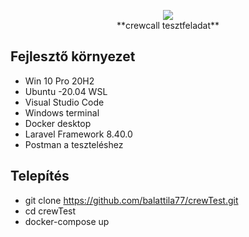 <p align="center"><img src="https://images.crewcall.hu/x50/o/storage/settings/April2020/Itiu5vWMSZG1xeHJ22EO.png" ><br /> **crewcall tesztfeladat** </p>


## Fejlesztő környezet

- Win 10 Pro 20H2 
- Ubuntu -20.04 WSL
- Visual Studio Code
- Windows terminal
- Docker desktop
- Laravel Framework 8.40.0
- Postman a teszteléshez

## Telepítés

- git clone https://github.com/balattila77/crewTest.git
- cd crewTest
- docker-compose up





